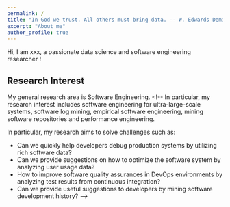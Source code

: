 ```yaml
---
permalink: /
title: "In God we trust. All others must bring data. -- W. Edwards Deming"
excerpt: "About me"
author_profile: true
---
```


Hi, I am xxx, a passionate data science and software engineering researcher !

<!-- I received my Ph.D. degree in Computer Science from [Queen’s University](http://cs.queensu.ca/), Canada. My research interests include Data Mining, Empirical Software Engineering, and Mining Software Repositories (MSR, which applies Data Mining and Machine Learning techniques to solve Software Engineering problems). My Ph.D. thesis is about mining online game stores data, more specifically, mining data from Steam, the dominant online distribution platform for PC games, to improve user-perceived quality of games.

I received my education across China, Germany, and Canada, and have worked in different industries ranging from automotive, eCommerse, PC Gaming, to education. These experiences give me the ability to adapt to a multicultural environment and get along well with people from different backgrounds.

I lead the Software PErformance, Analysis, and Reliability (SPEAR) lab at Concordia University. My research focuses on improving the quality of large-scale software systems. I work on bug detection, software performance analysis, cloud-based systems, database-centric systems, software testing, and mining software repositories. My research tools were integrated into industrial practice for ensuring the quality of large-scale enterprise systems. -->

Research Interest
------
My general research area is Software Engineering. <!-- In particular, my research interest includes software engineering for ultra-large-scale systems, software log mining, empirical software engineering, mining software repositories and performance engineering.

In particular, my research aims to solve challenges such as:

- Can we quickly help developers debug production systems by utilizing rich software data?
- Can we provide suggestions on how to optimize the software system by analyzing user usage data?
- How to improve software quality assurances in DevOps environments by analyzing test results from continuous integration?
- Can we provide useful suggestions to developers by mining software development history? -->